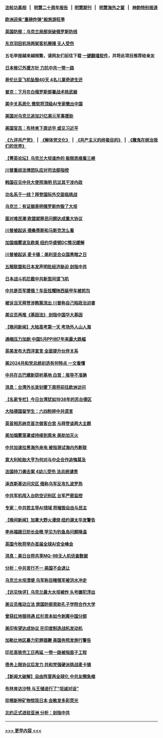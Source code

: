 #### [法轮功真相](https://github.com/gfw-breaker/truth/blob/master/README.md?t=0) &nbsp;&nbsp;|&nbsp;&nbsp; [明慧二十周年报告](https://github.com/gfw-breaker/mh-reports/blob/master/README.md?t=0) &nbsp;&nbsp;|&nbsp;&nbsp;[明慧期刊](https://github.com/gfw-breaker/mh-qikan) &nbsp;&nbsp;|&nbsp;&nbsp; [明慧海外之窗](https://github.com/gfw-breaker/mh-news/blob/master/README.md?t=0) &nbsp;&nbsp;|&nbsp;&nbsp; [神韵特别报道](https://github.com/gfw-breaker/mh-news/blob/master/shenyun.md?t=0)
#### [欧洲迎来“重磅炸弹”般旅游旺季](../pages/nsc418/n14013723.md?t=06102143) 
#### [英国防部：乌克兰局部突破俄罗斯防线](../pages/nsc418/n14013674.md?t=06102143) 
#### [东京羽田机场两架客机擦撞 无人受伤](../pages/nsc418/n14013664.md?t=06102143) 
#### 五毛举报越来越频繁，请网友们前往下载 [一键翻墙软件](https://github.com/gfw-breaker/ssr-accounts)，并将此项目推荐给亲友
#### [日本修订外援方针 力抗中共一带一路](../pages/nsc418/n14013619.md?t=06102143) 
#### [哥伦比亚飞机坠毁40天 4名儿童奇迹生还](../pages/nsc418/n14013627.md?t=06102143) 
#### [普京：下月在白俄罗斯部署战术核武器](../pages/nsc418/n14013533.md?t=06102143) 
#### [美中关系恶化 微软将顶级AI专家撤出中国](../pages/nsc418/n14013569.md?t=06102143) 
#### [美国对乌克兰追加21亿美元军事援助](../pages/nsc418/n14013497.md?t=06102143) 
#### [美国官员：布林肯下周访华 或见习近平](../pages/nsc418/n14013392.md?t=06102143) 
#### [《九评共产党》](https://github.com/begood0513/9ping.md/blob/master/README.md) &nbsp;|&nbsp; [《解体党文化》](../../../../jtdwh.md/blob/master/README.md)  &nbsp;|&nbsp; [《共产主义的终极目的》](../../../../gczydzjmd.md/blob/master/README.md) &nbsp;|&nbsp; [《魔鬼在统治我们的世界》](../../../../mgztzwmdsj.md/blob/master/README.md) 
#### [【菁英论坛】乌克兰大坝谁炸的 极限思维看三峡](../pages/nsc418/n14013441.md?t=06102143) 
#### [川普重组法律团队应对司法部指控](../pages/nsc418/n14013385.md?t=06102143) 
#### [韩国召见中共大使邢海明 抗议其干涉内政](../pages/nsc418/n14013427.md?t=06102143) 
#### [功名系于一线？拜登国际外交面临挑战](../pages/nsc418/n14013390.md?t=06102143) 
#### [乌克兰：有证据表明俄罗斯炸毁了大坝](../pages/nsc418/n14013357.md?t=06102143) 
#### [面对难民潮 欧盟就移民问题达成重大协议](../pages/nsc418/n14013402.md?t=06102143) 
#### [川普被起诉 德桑蒂斯和马斯克怎么看](../pages/nsc418/n14013334.md?t=06102143) 
#### [加国烟雾波及欧美 纽约华盛顿DC情况缓解](../pages/nsc418/n14013313.md?t=06102143) 
#### [川普被起诉 麦卡锡：美利坚合众国黑暗之日](../pages/nsc418/n14013316.md?t=06102143) 
#### [五眼联盟和日本发声明批经济胁迫 剑指中共](../pages/nsc418/n14013308.md?t=06102143) 
#### [日本战斗机拦截中共新型间谍飞机](../pages/nsc418/n14013187.md?t=06102143) 
#### [中共是否军援俄？车臣炫耀陕西装甲车被抓包](../pages/nsc418/n14013189.md?t=06102143) 
#### [被诉当天拜登涉贿案流出 川普称自己陷政治迫害](../pages/nsc418/n14013172.md?t=06102143) 
#### [美议员再推《基因法》 剑指中国华大基因](../pages/nsc418/n14013083.md?t=06102143) 
#### [【晚间新闻】大陆高考第一天 考场外人山人海](../pages/nsc418/n14013070.md?t=06102143) 
#### [通缩压力加剧 中国5月PPI创7年来最大跌幅](../pages/nsc418/n14012933.md?t=06102143) 
#### [英美发布大西洋宣言 全面提升伙伴关系](../pages/nsc418/n14012878.md?t=06102143) 
#### [美2024共和党总统初选有何特点 一文看懂](../pages/nsc418/n14012513.md?t=06102143) 
#### [中共在古巴建新窃听基地 白宫：报导不准确](../pages/nsc418/n14012551.md?t=06102143) 
#### [消息：台湾外长吴钊燮下周将前往欧洲访问](../pages/nsc418/n14012567.md?t=06102143) 
#### [【名家专栏】今日台湾犹如1938年的苏台德区](../pages/nsc418/n14011699.md?t=06102143) 
#### [大陆德国留学生：六四粉碎中共谎言](../pages/nsc418/n14012358.md?t=06102143) 
#### [英首相苏纳克首次做客白宫 与拜登谈两大主题](../pages/nsc418/n14012380.md?t=06102143) 
#### [美加烟雾笼罩或持续到周末 美助加灭火](../pages/nsc418/n14012355.md?t=06102143) 
#### [中共加速拉黑海外来电 被指测试海内外断联](../pages/nsc418/n14012543.md?t=06102143) 
#### [意大利轮胎大亨为何对与中企合作追悔莫及](../pages/nsc418/n14011825.md?t=06102143) 
#### [法国持刀袭击案 4幼儿受伤 法总统谴责](../pages/nsc418/n14012486.md?t=06102143) 
#### [泽连斯基访问灾区 俄称乌军反攻扎波罗热](../pages/nsc418/n14012370.md?t=06102143) 
#### [中共军机闯入台防空识别区 台军严密监控](../pages/nsc418/n14012349.md?t=06102143) 
#### [专家：中共若主导AI领域 将摧毁自由与民主](../pages/nsc418/n14012332.md?t=06102143) 
#### [【晚间新闻】加拿大野火漫烧 纽约渥太华发警告](../pages/nsc418/n14012288.md?t=06102143) 
#### [李尚福跟日防长会晤 罕见为钓鱼岛问题降温](../pages/nsc418/n14011964.md?t=06102143) 
#### [英国今秋将举办首届全球AI安全峰会](../pages/nsc418/n14012167.md?t=06102143) 
#### [消息：美日台将共享MQ-9B无人机侦查数据](../pages/nsc418/n14012088.md?t=06102143) 
#### [分析：中共言行不一 美国不会退让](../pages/nsc418/n14011970.md?t=06102143) 
#### [乌克兰水坝溃堤 乌军称目睹俄军被洪水冲走](../pages/nsc418/n14011945.md?t=06102143) 
#### [【远见快评】乌克兰最大水坝被炸 头号嫌犯浮出](../pages/nsc418/n14011953.md?t=06102143) 
#### [美议员推动立法 禁国防部资助孔子学院合作大学](../pages/nsc418/n14011921.md?t=06102143) 
#### [曾获红地毯待遇 红杉资本如今剥离中国分部](../pages/nsc418/n14011934.md?t=06102143) 
#### [美印有望达成协议 在印度制造战机发动机](../pages/nsc418/n14011844.md?t=06102143) 
#### [加勒比地区暴力犯罪猖獗 美国务院发旅行警告](../pages/nsc418/n14011915.md?t=06102143) 
#### [印尼高铁完工日再延 一带一路被指面子工程](../pages/nsc418/n14011899.md?t=06102143) 
#### [债务上限协议后发力 共和党强硬派挑战麦卡锡](../pages/nsc418/n14011835.md?t=06102143) 
#### [【新闻大破解】自由阵营再全球化 中共友圈急缩](../pages/nsc418/n14011813.md?t=06102143) 
#### [布林肯访沙特 与王储进行了“坦诚对话”](../pages/nsc418/n14011905.md?t=06102143) 
#### [珍稀新种矿物惊现日本 会散发多彩荧光](../pages/nsc418/n14011485.md?t=06102143) 
#### [北约正式进驻亚洲 分析：剑指中共](../pages/nsc418/n14011185.md?t=06102143) 

----
#### [ >>> 更早内容 <<< ](../indexes/nsc418-earlier.md)
